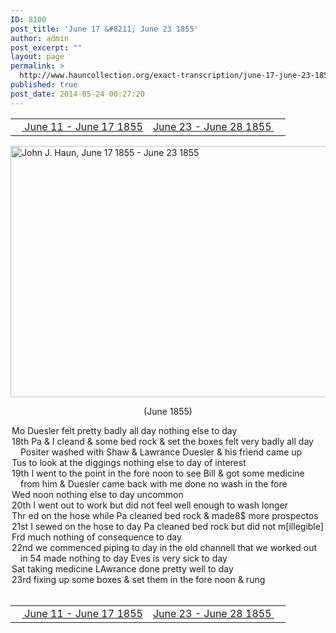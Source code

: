 ```yaml
---
ID: 8100
post_title: 'June 17 &#8211; June 23 1855'
author: admin
post_excerpt: ""
layout: page
permalink: >
  http://www.hauncollection.org/exact-transcription/june-17-june-23-1855/
published: true
post_date: 2014-05-24 00:27:20
---
```

<table style="width: 100%;" align="center">
<tbody>
<tr>
<td width="50%"><a title="June 11 – June 17 1855" href="http://www.hauncollection.org/version-2/version-ii-series-i/june-11-june-17-1855/"><img src="https://lh3.googleusercontent.com/-EFJpxxNiPNw/VqgtWBCZrMI/AAAAAAAAAFU/WfY4lPFWWkg/s800-Ic42/Soeb-Plain-Arrows-8-10px.png" alt="" width="10" height="10" /> June 11 - June 17 1855</a></td>
<td style="text-align: right;"><a title="June 23 – June 28 1855" href="http://www.hauncollection.org/version-2/version-ii-series-i/june-23-june-28-1855/"> June 23 - June 28 1855 <img src="https://lh3.googleusercontent.com/-67k0cYlpXHw/VqgtWKz1MXI/AAAAAAAAAFU/k9PW_Piyurk/s800-Ic42/Soeb-Plain-Arrows-5-10px.png" alt="" width="10" height="10" /></a></td>
</tr>
</tbody>
</table>
<a href="http://www.hauncollection.org/wp-content/uploads/John Haun/JJH_100_June 17 1855 - June 23 1855.JPG" target="_blank" rel="noopener"><img class="alignnone wp-image-2330 size-large" src="http://www.hauncollection.org/wp-content/uploads/John Haun/JJH_100_June 17 1855 - June 23 1855-1024x682.jpg" alt="John J. Haun, June 17 1855 - June 23 1855" width="604" height="402" /></a>
<p style="text-align: center;">(June 1855)</p>

<div style="text-indent: -1em; padding-left: 16px;">Mo Duesler felt pretty badly all day nothing else to day</div>
<div style="text-indent: -1em; padding-left: 16px;">18th Pa &amp; I cleand &amp; some bed rock &amp; set the boxes felt very badly all day
Positer washed with Shaw &amp; Lawrance Duesler &amp; his friend came up</div>
<div style="text-indent: -1em; padding-left: 16px;">Tus to look at the diggings nothing else to day of interest</div>
<div style="text-indent: -1em; padding-left: 16px;">19th I went to the point in the fore noon to see Bill &amp; got some medicine
from him &amp; Duesler came back with me done no wash in the fore</div>
<div style="text-indent: -1em; padding-left: 16px;">Wed noon nothing else to day uncommon</div>
<div style="text-indent: -1em; padding-left: 16px;">20th I went out to work but did not feel well enough to wash longer</div>
<div style="text-indent: -1em; padding-left: 16px;">Thr ed on the hose while Pa cleaned bed rock &amp; made8$ more prospectos</div>
<div style="text-indent: -1em; padding-left: 16px;">21st I sewed on the hose to day Pa cleaned bed rock but did not m[illegible]</div>
<div style="text-indent: -1em; padding-left: 16px;">Frd much nothing of consequence to day</div>
<div style="text-indent: -1em; padding-left: 16px;">22nd we commenced piping to day in the old channell that we
worked out in 54 made nothing to day Eves is very sick to day</div>
<div style="text-indent: -1em; padding-left: 16px;">Sat taking medicine LAwrance done pretty well to day</div>
<div style="text-indent: -1em; padding-left: 16px;">23rd fixing up some boxes &amp; set them in the fore noon &amp; rung</div>
&nbsp;
<table style="width: 100%;" align="center">
<tbody>
<tr>
<td width="50%"><a title="June 11 – June 17 1855" href="http://www.hauncollection.org/version-2/version-ii-series-i/june-11-june-17-1855/"><img src="https://lh3.googleusercontent.com/-EFJpxxNiPNw/VqgtWBCZrMI/AAAAAAAAAFU/WfY4lPFWWkg/s800-Ic42/Soeb-Plain-Arrows-8-10px.png" alt="" width="10" height="10" /> June 11 - June 17 1855</a></td>
<td style="text-align: right;"><a title="June 23 – June 28 1855" href="http://www.hauncollection.org/version-2/version-ii-series-i/june-23-june-28-1855/"> June 23 - June 28 1855 <img src="https://lh3.googleusercontent.com/-67k0cYlpXHw/VqgtWKz1MXI/AAAAAAAAAFU/k9PW_Piyurk/s800-Ic42/Soeb-Plain-Arrows-5-10px.png" alt="" width="10" height="10" /></a></td>
</tr>
</tbody>
</table>